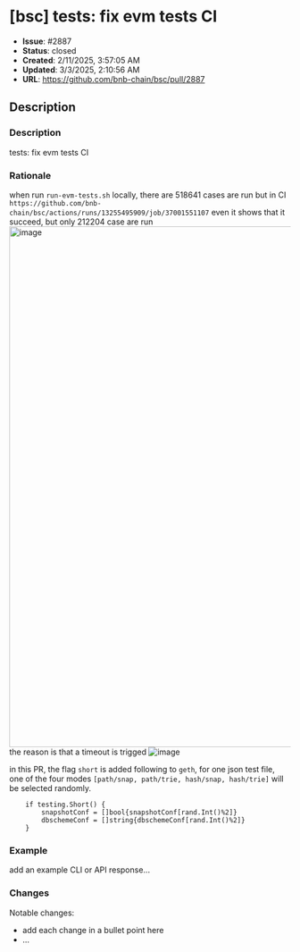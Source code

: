 # [bsc] tests: fix evm tests CI

- **Issue**: #2887
- **Status**: closed
- **Created**: 2/11/2025, 3:57:05 AM
- **Updated**: 3/3/2025, 2:10:56 AM
- **URL**: https://github.com/bnb-chain/bsc/pull/2887

## Description

### Description

tests: fix evm tests CI

### Rationale

when run `run-evm-tests.sh` locally, there are 518641 cases are run
but in CI `https://github.com/bnb-chain/bsc/actions/runs/13255495909/job/37001551107`
even it shows that it succeed, but only 212204 case are run 
<img width="932" alt="image" src="https://github.com/user-attachments/assets/ba70a3b1-fa7b-4b99-8ecb-6b958a405700" />
the reason is that a timeout is trigged
![image](https://github.com/user-attachments/assets/ed91810f-8bc4-4908-9775-d53b0a064b1d)

in this PR, the flag `short` is added following to `geth`, 
for one json test file, one of the four modes `[path/snap, path/trie, hash/snap, hash/trie]` will be selected randomly.
```
	if testing.Short() {
		snapshotConf = []bool{snapshotConf[rand.Int()%2]}
		dbschemeConf = []string{dbschemeConf[rand.Int()%2]}
	}
```

### Example

add an example CLI or API response...

### Changes

Notable changes: 
* add each change in a bullet point here
* ...
